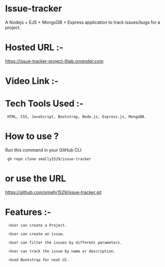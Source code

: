 # Issue-tracker 
   
   A Nodejs + EJS + MongoDB + Express application to track issues/bugs for a project.
   
# Hosted URL :- 
 
   https://issue-tracker-project-6tab.onrender.com
  
# Video Link :- 
    
     
# Tech Tools Used :- 
    
     HTML, CSS, JavaScript, Bootstrap, Node.js, Express.js, MongoDB.
     
# How to use ?

   Run this command in your GitHub CLI

     gh repo clone smally1529/issue-tracker 
     
# or use the URL 

    
   https://github.com/smally1529/issue-tracker.git 
   
# Features :- 

     
     -User can create a Project.

     -User can create an issue.

     -User can filter the issues by different parameters.

     -User can track the issue by name or description.

     -Used Bootstrap for neat UI.
